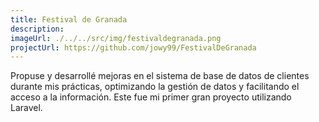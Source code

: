 ```yaml
---
title: Festival de Granada
description: 
imageUrl: ./../../src/img/festivaldegranada.png
projectUrl: https://github.com/jowy99/FestivalDeGranada
---
```

Propuse y desarrollé mejoras en el sistema de base de datos de clientes durante mis prácticas, optimizando la gestión de datos y facilitando el acceso a la información. Este fue mi primer gran proyecto utilizando Laravel.